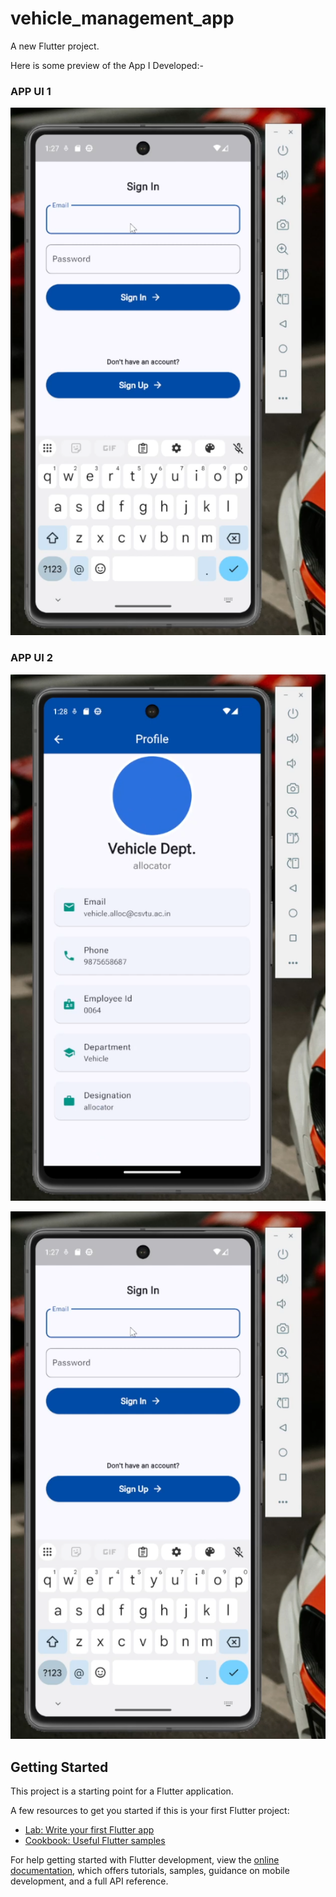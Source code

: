 # vehicle_management_app

A new Flutter project.

Here is some preview of the App I Developed:-


### APP UI 1

![APP UI 1](assets/images/APP%20UI%201.png)

### APP UI 2

![APP UI 2](assets/images/APP%20UI%202.png)


![APP UI](assets/images/APP%20UI%201.png)





## Getting Started

This project is a starting point for a Flutter application.

A few resources to get you started if this is your first Flutter project:

- [Lab: Write your first Flutter app](https://docs.flutter.dev/get-started/codelab)
- [Cookbook: Useful Flutter samples](https://docs.flutter.dev/cookbook)

For help getting started with Flutter development, view the
[online documentation](https://docs.flutter.dev/), which offers tutorials,
samples, guidance on mobile development, and a full API reference.
